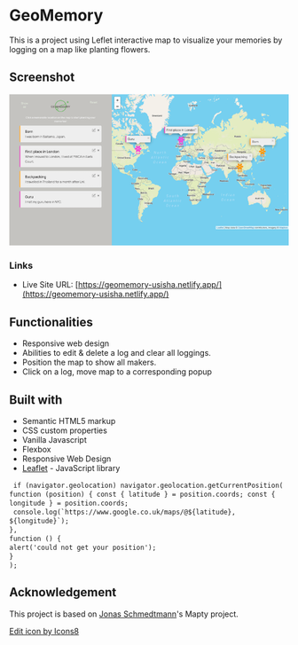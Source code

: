 # GeoMemory

This is a project using Leflet interactive map to visualize your memories by logging on a map like planting flowers.

## Screenshot

![](images/screenshot.png)

### Links

- Live Site URL: [https://geomemory-usisha.netlify.app/](https://geomemory-usisha.netlify.app/)

## Functionalities

- Responsive web design
- Abilities to edit & delete a log and clear all loggings.
- Position the map to show all makers.
- Click on a log, move map to a corresponding popup

## Built with

- Semantic HTML5 markup
- CSS custom properties
- Vanilla Javascript
- Flexbox
- Responsive Web Design
- [Leaflet](https://leafletjs.com/) - JavaScript library

```JS
 if (navigator.geolocation) navigator.geolocation.getCurrentPosition( function (position) { const { latitude } = position.coords; const { longitude } = position.coords;
 console.log(`https://www.google.co.uk/maps/@${latitude}, ${longitude}`);
},
function () {
alert('could not get your position');
}
);
```

## Acknowledgement

This project is based on [Jonas Schmedtmann](https://github.com/jonasschmedtmann)'s Mapty project.

<a href="https://icons8.com/icon/86373/edit">Edit icon by Icons8</a>
